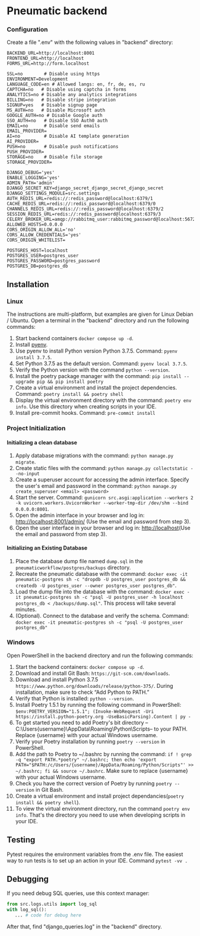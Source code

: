 # Pneumatic backend

### Configuration
Create a file ".env" with the following values in "backend" directory:
```shell
BACKEND_URL=http://localhost:8001
FRONTEND_URL=http://localhost
FORMS_URL=http://form.localhost

SSL=no        # Disable using https
ENVIRONMENT=Development
LANGUAGE_CODE=en # Allowed langs: en, fr, de, es, ru
CAPTCHA=no   # Disable using captcha in forms
ANALYTICS=no # Disable any analytics integrations
BILLING=no   # Disable stripe integration
SIGNUP=yes   # Disable signup page
MS_AUTH=no   # Disable Microsoft auth
GOOGLE_AUTH=no # Disable Google auth
SSO_AUTH=no   # Disable SSO Auth0 auth
EMAIL=no      # Disable send emails
EMAIL_PROVIDER=
AI=no         # Disable AI template generation
AI_PROVIDER=
PUSH=no       # Disable push notifications
PUSH_PROVIDER=
STORAGE=no    # Disable file storage
STORAGE_PROVIDER=

DJANGO_DEBUG='yes'
ENABLE_LOGGING='yes'
ADMIN_PATH='admin'
DJANGO_SECRET_KEY=django_secret_django_secret_django_secret
DJANGO_SETTINGS_MODULE=src.settings
AUTH_REDIS_URL=redis://:redis_password@localhost:6379/1
CACHE_REDIS_URL=redis://:redis_password@localhost:6379/0
CHANNELS_REDIS_URL=redis://:redis_password@localhost:6379/2
SESSION_REDIS_URL=redis://:redis_password@localhost:6379/3
CELERY_BROKER_URL=amqp://rabbitmq_user:rabbitmq_password@localhost:5672
ALLOWED_HOSTS=0.0.0.0
CORS_ORIGIN_ALLOW_ALL='no'
CORS_ALLOW_CREDENTIALS='yes'
CORS_ORIGIN_WHITELIST=

POSTGRES_HOST=localhost
POSTGRES_USER=postgres_user
POSTGRES_PASSWORD=postgres_password
POSTGRES_DB=postgres_db
```

## Installation
### Linux

The instructions are multi-platform, but examples are given for Linux Debian / Ubuntu.
Open a terminal in the "backend" directory and run the following commands:
1. Start backend containers ``docker compose up -d``.
2. Install [pyenv](https://github.com/pyenv/pyenv).
3. Use pyenv to install Python version Python 3.7.5. Command: ``pyenv install 3.7.5``.
4. Set Python 3.7.5 as the default version. Command: ``pyenv local 3.7.5``.
5. Verify the Python version with the command ``python --version``.
6. Install the poetry package manager with the command: ``pip install --upgrade pip && pip install poetry``
7. Create a virtual environment and install the project dependencies. Command: ``poetry install && poetry shell``
8. Display the virtual environment directory with the command: ``poetry env info``. Use this directory when creating scripts in your IDE.
9. Install pre-commit hooks. Command: ``pre-commit install``

### Project Initialization
#### Initializing a clean database
1. Apply database migrations with the command: ``python manage.py migrate``.
2. Create static files with the command: ``python manage.py collectstatic --no-input``
3. Create a superuser account for accessing the admin interface. Specify the user's email and password in the command: ``python manage.py create_superuser <email> <password>``
4. Start the server. Command: ``gunicorn src.asgi:application --workers 2 -k uvicorn.workers.UvicornWorker --worker-tmp-dir /dev/shm --bind 0.0.0.0:8001``.
5. Open the admin interface in your browser and log in: [http://localhost:8001/admin/](http://localhost:8001/admin/) (Use the email and password from step 3).
6. Open the user interface in your browser and log in: [http://localhost](http://localhost)(Use the email and password from step 3).

#### Initializing an Existing Database
1. Place the database dump file named ``dump.sql`` in the ``pneumaticworkflow/postgres/backups`` directory. 
2. Recreate the pneumatic database with the command: ``docker exec -it pneumatic-postgres sh -c "dropdb -U postgres_user postgres_db && createdb -U postgres_user --owner postgres_user postgres_db"``.
3. Load the dump file into the database with the command: ``docker exec -it pneumatic-postgres sh -c "psql -U postgres_user -h localhost postgres_db < /backups/dump.sql"``. This process will take several minutes.
4. (Optional). Connect to the database and verify the schema. Command: ``docker exec -it pneumatic-postgres sh -c "psql -U postgres_user postgres_db"``

### Windows
Open PowerShell in the backend directory and run the following commands:
1. Start the backend containers: ``docker compose up -d``.
2. Download and install Git Bash: ``https://git-scm.com/downloads``.
3. Download and install Python 3.7.5  ``https://www.python.org/downloads/release/python-375/``. During installation, make sure to check “Add Python to PATH.”
4. Verify that Python is installed: ``python --version``.
5. Install Poetry 1.5.1 by running the following command in PowerShell: ``$env:POETRY_VERSION="1.5.1"; (Invoke-WebRequest -Uri https://install.python-poetry.org -UseBasicParsing).Content | py -``
6. To get started you need to add Poetry's bit directory –C:\Users\{username}\AppData\Roaming\Python\Scripts– to your PATH. Replace {username} with your actual Windows username.
7. Verify your Poetry installation by running ``poetry --version`` in PowerShell.
8. Add the path to Poetry to ~/.bashrc by running the command: ``if ! grep -q "export PATH.*poetry" ~/.bashrc; then echo 'export PATH="$PATH:/c/Users/{username}/AppData/Roaming/Python/Scripts"' >> ~/.bashrc; fi && source ~/.bashrc``. Make sure to replace {username} with your actual Windows username.
9. Check you have the correct version of Poetry by running ``poetry --version`` in Git Bash.
10. Create a virtual environment and install project dependancies(``poetry install && poetry shell``).
11. To view the virtual environment directory, run the command ``poetry env info``. That's the directory you need to use when developing scripts in your IDE.


## Testing
Pytest requires the environment variables from the .env file. The easiest way to run tests is to set up an action in your IDE. Command ``pytest -vv .``

## Debugging
If you need debug SQL queries, use this context manager:
```python
from src.logs.utils import log_sql
with log_sql():
   ... # code for debug here
```
After that, find "django_queries.log" in the "backend" directory.